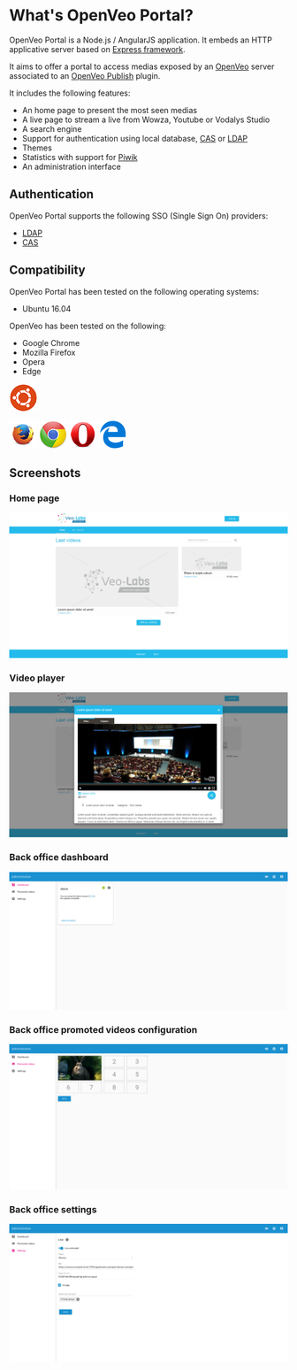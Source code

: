 # What's OpenVeo Portal?

OpenVeo Portal is a Node.js / AngularJS application. It embeds an HTTP applicative server based on [Express framework](http://expressjs.com/).

It aims to offer a portal to access medias exposed by an [OpenVeo](https://github.com/veo-labs/openveo-core) server associated to an [OpenVeo Publish](https://github.com/veo-labs/openveo-publish) plugin.

It includes the following features:

- An home page to present the most seen medias
- A live page to stream a live from Wowza, Youtube or Vodalys Studio
- A search engine
- Support for authentication using local database, [CAS](https://www.apereo.org/projects/cas) or [LDAP](https://en.wikipedia.org/wiki/Lightweight_Directory_Access_Protocol)
- Themes
- Statistics with support for [Piwik](http://piwik.org/)
- An administration interface

## Authentication

OpenVeo Portal supports the following SSO (Single Sign On) providers:

- [LDAP](https://en.wikipedia.org/wiki/Lightweight_Directory_Access_Protocol)
- [CAS](https://www.apereo.org/projects/cas)

## Compatibility

OpenVeo Portal has been tested on the following operating systems:

- Ubuntu 16.04

OpenVeo has been tested on the following:

- Google Chrome
- Mozilla Firefox
- Opera
- Edge

![Ubuntu](images/operating-systems/ubuntu.gif)

![Firefox](images/browsers/firefox.gif)
![Google Chrome](images/browsers/chrome.gif)
![Opera](images/browsers/opera.gif)
![Edge](images/browsers/edge.gif)

## Screenshots

### Home page
![Home page](images/screenshots/home-page.jpg)

### Video player
![Video player](images/screenshots/video-player.jpg)

### Back office dashboard
![Back office dashboard](images/screenshots/back-office-dashboard.png)

### Back office promoted videos configuration
![Back office promoted videos](images/screenshots/back-office-promoted-videos.png)

### Back office settings
![Back office settings](images/screenshots/back-office-settings.png)